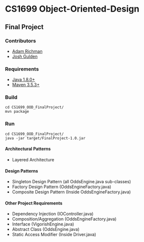 # CS1699 Object-Oriented-Design
 
## Final Project

### Contributors
* [Adam Richman](http://github.com/adamrichman1)
* [Josh Gulden](http://github.com/jdg78)

### Requirements
* [Java 1.8.0+](http://www.oracle.com/technetwork/java/javase/downloads/jdk8-downloads-2133151.html)
* [Maven 3.5.3+](https://maven.apache.org/install.html)

### Build
```
cd CS1699_OOD_FinalProject/
mvn package
```

### Run
```
cd CS1699_OOD_FinalProject/
java -jar target/FinalProject-1.0.jar 
```

#### Architectural Patterns
* Layered Architecture

#### Design Patterns
* Singleton Design Pattern (all OddsEngine.java sub-classes)
* Factory Design Pattern (OddsEngineFactory.java)
* Composite Design Pattern (Inside OddsEngineFactory.java)

#### Other Project Requirements
* Dependency Injection (IOController.java)
* Composition/Aggregation (OddsEngineFactory.java)
* Interface (VigorishEngine.java)
* Abstract Class (OddsEngine.java)
* Static Access Modifier (Inside Driver.java)